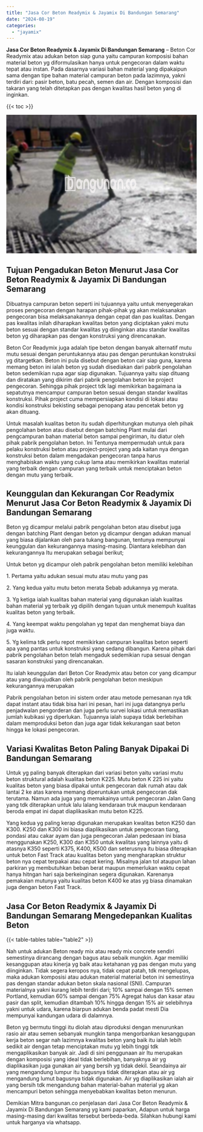 ```yaml
---
title: "Jasa Cor Beton Readymix & Jayamix Di Bandungan Semarang"
date: "2024-08-19"
categories: 
  - "jayamix"
---
```


**Jasa Cor Beton Readymix & Jayamix Di Bandungan Semarang** – Beton Cor Readymix atau adukan beton siap guna yaitu campuran komposisi bahan material beton yg diformulasikan hanya untuk pengecoran dalam waktu tepat atau instan. Pada dasarnya variasi bahan material yang dipakaipun sama dengan tipe bahan material campuran beton pada lazimnya, yakni terdiri dari: pasir beton, batu pecah, semen dan air. Dengan komposisi dan takaran yang telah ditetapkan pas dengan kwalitas hasil beton yang di inginkan.

{{< toc >}}

![Jasa Cor Beton Readymix & Jayamix Di Bandungan Semarang](/images/jasa-cor-readymix-50.png)

## Tujuan Pengadukan Beton Menurut Jasa Cor Beton Readymix & Jayamix Di Bandungan Semarang

Dibuatnya campuran beton seperti ini tujuannya yaitu untuk menyegerakan proses pengecoran dengan harapan pihak-pihak yg akan melaksanakan pengecoran bisa melaksanakannya dengan cepat dan pas kualitas. Dengan pas kwalitas inilah diharapkan kwalitas beton yang diciptakan yakni mutu beton sesuai dengan standar kwalitas yg diinginkan atau standar kwalitas beton yg diharapkan pas dengan konstruksi yang direncanakan.

Beton Cor Readymix juga adalah tipe beton dengan banyak alternatif mutu mutu sesuai dengan peruntukannya atau pas dengan peruntukan konstruksi yg ditargetkan. Beton ini pula disebut dengan beton cair siap guna, karena memang beton ini ialah beton yg sudah disediakan dari pabrik pengolahan beton sedemikian rupa agar siap digunakan. Tujuannya yaitu siap dituang dan diratakan yang dikirim dari pabrik pengolahan beton ke project pengecoran. Sehingga pihak project tdk lagi memikirkan bagaimana ia sepatutnya mencampur campuran beton sesuai dengan standar kwalitas konstruksi. Pihak project cuma mempersiapkan kondisi di lokasi atau kondisi konstruksi bekisting sebagai penopang atau pencetak beton yg akan dituang.

Untuk masalah kualitas beton itu sudah diperhitungkan mutunya oleh pihak pengolahan beton atau disebut dengan batching Plant mulai dari pengcampuran bahan material beton sampai pengiriman, itu diatur oleh pihak pabrik pengolahan beton. Ini Tentunya mempermudah untuk para pelaku konstruksi beton atau project-project yang ada kaitan nya dengan konstruksi beton dalam mengadakan pengecoran tanpa harus menghabiskan waktu yang cukup lama atau memikirkan kwalitas material yang terbaik dengan campuran yang terbaik untuk menciptakan beton dengan mutu yang terbaik.

## Keunggulan dan Kekurangan Cor Readymix Menurut Jasa Cor Beton Readymix & Jayamix Di Bandungan Semarang

Beton yg dicampur melalui pabrik pengolahan beton atau disebut juga dengan batching Plant dengan beton yg dicampur dengan adukan manual yang biasa dijalankan oleh para tukang bangunan, tentunya mempunyai keunggulan dan kekurangannya masing-masing. Diantara kelebihan dan kekurangannya Itu merupakan sebagai berikut;

Untuk beton yg dicampur oleh pabrik pengolahan beton memiliki kelebihan

1\. Pertama yaitu adukan sesuai mutu atau mutu yang pas

2\. Yang kedua yaitu mutu beton merata Sebab adukannya yg merata.

3\. Yg ketiga ialah kualitas bahan material yang digunakan ialah kualitas bahan material yg terbaik yg dipilih dengan tujuan untuk menempuh kualitas kualitas beton yang terbaik.

4\. Yang keempat waktu pengolahan yg tepat dan menghemat biaya dan juga waktu.

5\. Yg kelima tdk perlu repot memikirkan campuran kwalitas beton seperti apa yang pantas untuk konstruksi yang sedang dibangun. Karena pihak dari pabrik pengolahan beton telah mengaduk sedemikian rupa sesuai dengan sasaran konstruksi yang direncanakan.

Itu ialah keunggulan dari Beton Cor Readymix atau beton cor yang dicampur atau yang diwujudkan oleh pabrik pengolahan beton meskipun kekurangannya merupakan

Pabrik pengolahan beton ini sistem order atau metode pemesanan nya tdk dapat instant atau tidak bisa hari ini pesan, hari ini juga datangnya perlu penjadwalan pengorderan dan juga perlu survei lokasi untuk memastikan jumlah kubikasi yg diperlukan. Tujuannya ialah supaya tidak berlebihan dalam memproduksi beton dan juga agar tidak kekurangan saat beton hingga ke lokasi pengecoran.

## Variasi Kwalitas Beton Paling Banyak Dipakai Di Bandungan Semarang

Untuk yg paling banyak diterapkan dari variasi beton yaitu variasi mutu beton struktural adalah kualitas beton K225. Mutu beton K 225 ini yaitu kualitas beton yang biasa dipakai untuk pengecoran dak rumah atau dak lantai 2 ke atas karena memang diperuntukan untuk pengecoran dak terutama. Namun ada juga yang memakainya untuk pengecoran Jalan Gang yang tdk diterapkan untuk lalu lalang kendaraan truk maupun kendaraan beroda empat ini dapat diaplikasikan mutu beton K225.

Yang kedua yg paling kerap digunakan merupakan kwalitas beton K250 dan K300. K250 dan K300 ini biasa diaplikasikan untuk pengecoran tiang, pondasi atau cakar ayam dan juga pengecoran Jalan pedesaan ini biasa menggunakan K250, K300 dan K350 untuk kwalitas yang lainnya yaitu di atasnya K350 seperti K375, K400, K500 dan seterusnya itu biasa diterapkan untuk beton Fast Track atau kualitas beton yang mengharapkan struktur beton nya cepat terpakai atau cepat kering. Misalnya jalan tol ataupun lahan parkiran yg membutuhkan beban berat maupun memerlukan waktu cepat hanya hitngan hari saja berkeinginan segera digunakan. Karenanya pemakaian mutunya yaitu kualitas beton K400 ke atas yg biasa dinamakan juga dengan beton Fast Track.

## Jasa Cor Beton Readymix & Jayamix Di Bandungan Semarang Mengedepankan Kualitas Beton

{{< table-tables table="table2" >}}

Nah untuk adukan Beton ready mix atau ready mix concrete sendiri semestinya dirancang dengan bagus atau sebaik mungkin. Agar memiliki kesanggupan atau kinerja yg baik atau ketahanan yg pas dengan mutu yang diinginkan. Tidak segera keropos nya, tidak cepat patah, tdk mengelupas, maka adukan komposisi atau adukan material material beton ini semestinya pas dengan standar adukan beton skala nasional (SNI). Campuran materialnya yakni kurang lebih terdiri dari; 10% sampai dengan 15% semen Portland, kemudian 60% sampai dengan 75% Agregat halus dan kasar atau pasir dan split, kemudian ditambah 10% hingga dengan 15% air selebihnya yakni untuk udara, karena biarpun adukan benda padat mesti Dia mempunyai kandungan udara di dalamnya.

Beton yg bermutu tinggi itu diolah atau diproduksi dengan menurunkan rasio air atau semen sebanyak mungkin tanpa mengorbankan kesanggupan kerja beton segar nah lazimnya kwalitas beton yang baik itu ialah lebih sedikit air dengan tetap menciptakan mutu yg lebih tinggi tdk mengaplikasikan banyak air. Jadi di sini penggunaan air Itu merupakan dengan komposisi yang ideal tidak berlebihan, banyaknya air yg diaplikasikan juga gunakan air yang bersih yg tidak dekil. Seandainya air yang mengandung lumpur itu bagusnya tidak diterapkan atau air yg mengandung lumut bagusnya tidak digunakan. Air yg diaplikasikan ialah air yang bersih tdk mengandung bahan material-bahan material yg akan mencampuri beton sehingga menyebabkan kwalitas beton menurun.

Demikian Mitra bangunan.co penjelasan dari Jasa Cor Beton Readymix & Jayamix Di Bandungan Semarang yg kami paparkan, Adapun untuk harga masing-masing dari kwalitas tersebut berbeda-beda. Silahkan hubungi kami untuk harganya via whatsapp.
